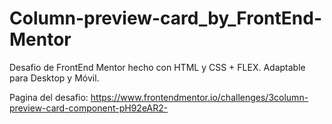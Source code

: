 # Column-preview-card_by_FrontEnd-Mentor

Desafio de FrontEnd Mentor hecho con HTML y CSS + FLEX. Adaptable para Desktop y Móvil.

Pagina del desafio: https://www.frontendmentor.io/challenges/3column-preview-card-component-pH92eAR2-
